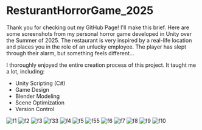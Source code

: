 # ResturantHorrorGame_2025
Thank you for checking out my GitHub Page! I'll make this brief. Here are some screenshots from my personal horror game developed in Unity over the Summer of 2025. The restaurant is very inspired by a real-life location and places you in the role of an unlucky employee. The player has slept through their alarm, but something feels different...

I thoroughly enjoyed the entire creation process of this project. It taught me a lot, including:

  - Unity Scripting (C#)
  - Game Design
  - Blender Modeling
  - Scene Optimization
  - Version Control

![f1](https://github.com/user-attachments/assets/e41c69e7-67b1-48cb-82e3-29e2f3679b7f)
![f2](https://github.com/user-attachments/assets/f9b750be-e242-45fd-8d8e-b6770d86f641)
![f3](https://github.com/user-attachments/assets/389e4876-a51d-4ed0-acb6-f28c14fa1dd3)
![f33](https://github.com/user-attachments/assets/f6a73e61-c2a6-4a5f-aebe-3db9ec8ffc6f)
![f4](https://github.com/user-attachments/assets/90bf6d98-29fb-46e2-a841-88d21ee14d71)
![f5](https://github.com/user-attachments/assets/8bd1587b-53f1-4967-8476-9501abcf8beb)
![f55](https://github.com/user-attachments/assets/314f3002-df01-4588-ad5a-d7b3eacef0f7)
![f6](https://github.com/user-attachments/assets/f81427a9-65f1-4b89-ad11-8b1dd764ca8b)
![f7](https://github.com/user-attachments/assets/e96a225f-e321-484b-ac58-e2611bd3623d)
![f8](https://github.com/user-attachments/assets/a92bd215-30fe-4d23-91b9-e60e58c161ae)
![f9](https://github.com/user-attachments/assets/564ca1c7-d43e-4789-82d2-cd868f169ea8)
![f10](https://github.com/user-attachments/assets/0f78a8c4-d6ae-4662-adf3-9cb1702caea5)
